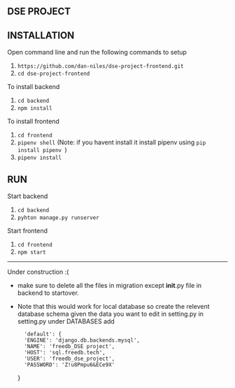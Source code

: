DSE PROJECT
------------

INSTALLATION
------------

Open command line and run the following commands to setup
1. `https://github.com/dan-niles/dse-project-frontend.git`
2. `cd dse-project-frontend`

To install backend
1. `cd backend`
2. `npm install`

To install frontend
1. `cd frontend`
2. `pipenv shell`  (Note: if you havent install it install pipenv using `pip install pipenv `)
3. `pipenv install`

RUN
---

Start backend
1. `cd backend`
2. `pyhton manage.py runserver`

Start frontend
1. `cd frontend`
2. `npm start`

---

Under construction :(


* make sure to delete all the files in migration except __init__.py file in backend to startover.


* Note that this would work for local database so create the relevent database schema given the data you want to edit in setting.py
in setting.py under DATABASES add



        'default': {
        'ENGINE': 'django.db.backends.mysql',
        'NAME': 'freedb_DSE project',
        'HOST': 'sql.freedb.tech',
        'USER': 'freedb_dse_project',
        'PASSWORD': 'Z!u8Pmpu6&ECe9X'
    }

